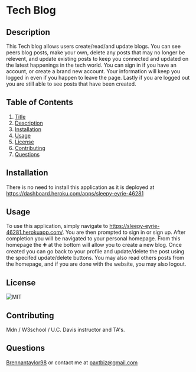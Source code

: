 # Tech Blog

## Description
This Tech blog allows users create/read/and update blogs. You can see peers blog posts, make your own, delete any posts that may no longer be relevent, and update existing posts to keep you connected and updated on the latest happenings in the tech world. You can sign in if you have an account, or create a brand new account. Your information will keep you logged in even if you happen to leave the page. Lastly if you are logged out you are still able to see posts that have been created.

## Table of Contents
1.  [Title](#title)
2.  [Description](#description)
3.  [Installation](#installation)
4.  [Usage](#usage)
5.  [License](#license)
6.  [Contributing](#contributing)
7.  [Questions](#questions)

## Installation
There is no need to install this application as it is deployed at https://dashboard.heroku.com/apps/sleepy-eyrie-46281

## Usage
To use this application, simply navigate to https://sleepy-eyrie-46281.herokuapp.com/. You are then prompted to sign in or sign up. After completion you will be navigated to your personal homepage. From this homepage the ➕ at the bottom will allow you to create a new blog. Once created you can go back to your profile and update/delete the post using the specifed update/delete buttons. You may also read others posts from the homepage, and if you are done with the website, you may also logout.

## License
![MIT](https://img.shields.io/badge/license-MIT-blue)

## Contributing
Mdn / W3school / U.C. Davis instructor and TA's.

## Questions
[Brennantaylor98](https://github.com/Brennantaylor98) or contact me at
  paxtbiz@gmail.com
